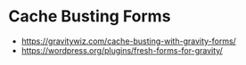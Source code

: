 # Cache Busting Forms
* https://gravitywiz.com/cache-busting-with-gravity-forms/
* https://wordpress.org/plugins/fresh-forms-for-gravity/